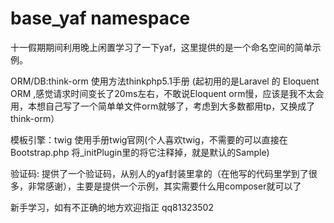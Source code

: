 # base_yaf namespace
十一假期期间利用晚上闲置学习了一下yaf，这里提供的是一个命名空间的简单示例。

ORM/DB:think-orm
使用方法thinkphp5.1手册
(起初用的是Laravel 的 Eloquent ORM ,感觉请求时间变长了20ms左右，不敢说Eloquent orm慢，应该是我不太会用，本想自己写了一个简单单文件orm就够了，考虑到大多数都用tp，又换成了think-orm）

模板引擎：twig
使用手册twig官网(个人喜欢twig，不需要的可以直接在Bootstrap.php 将_initPlugin里的将它注释掉，就是默认的Sample)


验证码:
提供了一个验证码，从别人的yaf封装里拿的（在他写的代码里学到了很多，非常感谢），主要是提供一个示例，其实需要什么用composer就可以了

新手学习，如有不正确的地方欢迎指正
qq81323502
